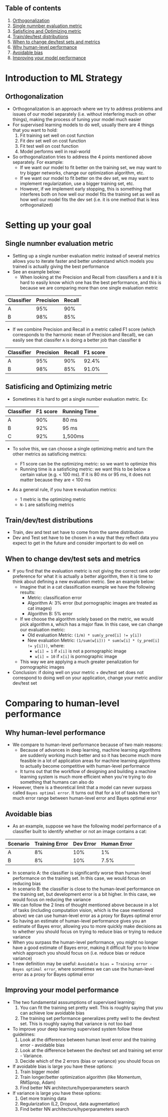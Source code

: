 ## Table of contents
1. [Orthogonalization](#orthogonalization)
2. [Single numnber evaluation metric](#single_number_evaluation_metric)
3. [Satisficing and Optimizing metric](#satisficing_and_optimizing_metric)
4. [Train/dev/test distributions](#train_dev_test_distribution)
5. [When to change dev/test sets and metrics](#when_to_change_dev_test_sets_and_metrics)
6. [Why human-level performance](#why_human_level_performance)
7. [Avoidable bias](#avoidable_bias)
8. [Improving your model performance](#improving_model_performance)


# Introduction to ML Strategy
## Orthogonalization <a name="orthogonalization"></a>
- Orthogonalization is an approach where we try to address problems and issues of our model separately (i.e. without interfering much on other things), making the process of tuning your model much easier
- For supervised learning models to do well, usually there are 4 things that you want to hold:
  1. Fit training set well on cost function
  2. Fit dev set well on cost function
  3. Fit test well on cost function
  4. Model performs well in real-world
- So orthogonalization tries to address the 4 points mentioned above separately. For example:
  - If we want our model to fit better on the training set, we may want to try bigger networks, change our optimization algorithm, etc.
  - If we want our model to fit better on the dev set, we may want to implement regularization, use a bigger training set, etc.
  - However, if we implement early stopping, this is something that interferes both on how well our model fits the training set as well as how well our model fits the dev set (i.e. it is one method that is less orthogonalized)


# Setting up your goal
## Single numnber evaluation metric <a name="single_number_evaluation_metric"></a>
- Setting up a single number evaluation metric instead of several metrics allows you to iterate faster and better understand which models you trained is actually giving the best performance
- See an example below:
  - When looking at the Precision and Recall from classifiers `A` and `B` it is hard to easily know which one has the best performance, and this is because we are comparing more than one single evaluation metric

| Classifier | Precision	| Recall |
| ---------- | --------- | ------ |
| A 	       | 95%	      | 90%    |
| B	         | 98%	      | 85%    |

  - If we combine Precision and Recall in a metric called F1 score (which corresponds to the harmonic mean of Precision and Recall), we can easily see that classifer `A` is doing a better job than classifier `B`

| Classifier | Precision	| Recall | F1 score |
| ---------- | --------- | ------ | -------- |
| A 	       | 95%	      | 90%    | 92.4%    |
| B	         | 98%	      | 85%    | 91.0%    |


## Satisficing and Optimizing metric <a name="satisficing_and_optimizing_metric"></a>
- Sometimes it is hard to get a single number evaluation metric. Ex:

| Classifier | F1 score	| Running Time |
| ---------- | --------- | ------------ | 
| A	         | 90%	     | 80 ms        | 
| B	         | 92%	     | 95 ms        | 
| C          | 92%       | 1,500ms      |

- To solve this, we can choose a single optimizing metric and turn the other metrics as satisficing metrics:
  - F1 score can be the optimizing metric: so we want to optimize this
  - Running time is a satisficing metric: we want this to be below a certain value (e.g. < 100 ms). If it is 80 ms or 95 ms, it does not matter because they are < 100 ms

- As a general rule, if you have `N` evaluation metrics:
  - 1 metric is the optimizing metric
  - `N-1` are satisficing metrics


## Train/dev/test distributions <a name="train_dev_test_distribution"></a> 
- Train, dev and test set have to come from the same distribution
- Dev and Test set have to be chosen in a way that they reflect data you expect to get in the future and consider important to do well on


## When to change dev/test sets and metrics <a name="when_to_change_dev_test_sets_and_metrics"></a>
- If you find that the evaluation metric is not giving the correct rank order preference for what it is actually a better algorithm, then it is time to think about defining a new evaluation metric. See an example below:
  - Imagine that in a cat classification example we have the following results:
    - Metric: classification error
    - Algorithm A: 3% error (but pornographic images are treated as cat images)
    - Algorithm B: 5% error
  - If we choose the algorithm solely based on the metric, we would pick algorithm `A`, which has a major flaw. In this case, we can change our evaluation metric:
    - Old evaluation Metric: `(1/m) * sum(y_pred[i] != y[i])`
    - New evaluation Metric: `(1/sum(w[i])) * sum(w[i] * (y_pred[i] != y[i]))`, where:
      - `w[i] = 1` if `x[i]` is not a pornographic image
      - `w[i] = 10` if `x[i]` is pornographic image
  - This way we are applying a much greater penalization for pornographic images
- Conclusion: if doing well on your metric + dev/test set does not correspond to doing well on your application, change your metric and/or dev/test set


# Comparing to human-level performance
## Why human-level performance <a name="why_human_level_performance"></a>
- We compare to human-level performance because of two main reasons:
  - Because of advances in deep learning, machine learning algorithms are suddenly working much better and so it has become much more feasible in a lot of application areas for machine learning algorithms to actually become competitive with human-level performance
  - It turns out that the workflow of designing and building a machine learning system is much more efficient when you're trying to do something that humans can also do
- However, there is a theoretical limit that a model can never surpass called `Bayes optimal error`. It turns out that for a lot of tasks there isn't much error range between human-level error and Bayes optimal error


## Avoidable bias <a name="avoidable_bias"></a>
- As an example, suppose we have the following model performance of a classifier built to identify whether or not an image contains a cat:

| Scenario | Training Error	| Dev Error | Human Error |
| -------- | -------------- | --------- | ----------- |
| A        | 8%             | 10%       | 1%          |
| B        | 8%             | 10%       | 7.5%        |
  
- In scenario A: the classifier is significantly worse than human-level performance on the training set. In this case, we would focus on reducing bias
- In scenario B: the classifier is close to the human-level performance on the training set, but development error is a bit higher. In this case, we would focus on reducing the variance
- We can follow the 2 lines of thought mentioned above because in a lot of tasks (including computation vision, which is the case mentioned above) we can use human-level error as a proxy for Bayes optimal error
- So having an estimate of human-level performance gives you an estimate of Bayes error, allowing you to more quickly make decisions as to whether you should focus on trying to reduce bias or trying to reduce variance
- When you surpass the human-level performance, you might no longer have a good estimate of Bayes error, making it difficult for you to know which approach you should focus on (i.e. reduce bias or reduce variance)
- 1 new definition may be useful: `Avoidable bias = Training error - Bayes optimal error`, where sometimes we can use the human-level error as a proxy for Bayes optimal error

  
## Improving your model performance <a name="improving_model_performance"></a>
- The two fundamental asssumptions of supervised learning:
  1. You can fit the training set pretty well. This is roughly saying that you can achieve low avoidable bias
  2. The training set performance generalizes pretty well to the dev/test set. This is roughly saying that variance is not too bad
- To improve your deep learning supervised system follow these guidelines:
  1. Look at the difference between human level error and the training error - avoidable bias
  2. Look at the difference between the dev/test set and training set error - Variance.
  3. Decide which of the 2 errors (bias or variance) you should focus on
- If avoidable bias is large you have these options:
  1. Train bigger model
  2. Train longer/better optimization algorithm (like Momentum, RMSprop, Adam)
  3. Find better NN architecture/hyperparameters search
- If variance is large you have these options:
  1. Get more training data
  2. Regularization (L2, Dropout, data augmentation)
  3. Find better NN architecture/hyperparameters search

